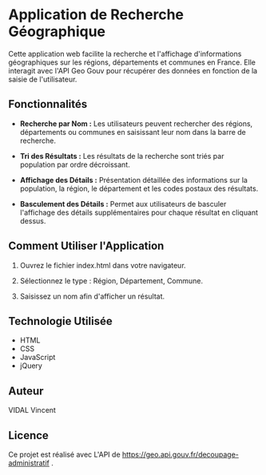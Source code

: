 # Application de Recherche Géographique

Cette application web facilite la recherche et l'affichage d'informations géographiques sur les régions, départements et communes en France. Elle interagit avec l'API Geo Gouv pour récupérer des données en fonction de la saisie de l'utilisateur.

## Fonctionnalités

- **Recherche par Nom :** Les utilisateurs peuvent rechercher des régions, départements ou communes en saisissant leur nom dans la barre de recherche.
- **Tri des Résultats :** Les résultats de la recherche sont triés par population par ordre décroissant.

- **Affichage des Détails :** Présentation détaillée des informations sur la population, la région, le département et les codes postaux des résultats.

- **Basculement des Détails :** Permet aux utilisateurs de basculer l'affichage des détails supplémentaires pour chaque résultat en cliquant dessus.

## Comment Utiliser l'Application

1. Ouvrez le fichier index.html dans votre navigateur.

2. Sélectionnez le type : Région, Département, Commune.

3. Saisissez un nom afin d'afficher un résultat.

## Technologie Utilisée

- HTML
- CSS
- JavaScript
- jQuery

## Auteur

VIDAL Vincent

## Licence

Ce projet est réalisé avec L'API de https://geo.api.gouv.fr/decoupage-administratif .
